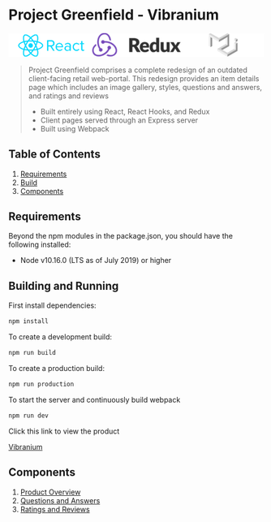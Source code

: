 # Project Greenfield - Vibranium

![Main Page](documentation/Logos.png)

> Project Greenfield comprises a complete redesign of an outdated client-facing retail web-portal. This redesign provides an item details page which includes an image gallery, styles, questions and answers, and ratings and reviews
>
> - Built entirely using React, React Hooks, and Redux
> - Client pages served through an Express server
> - Built using Webpack

## Table of Contents

1. [Requirements](#Requirements)
2. [Build](#Building-and-Running)
3. [Components](#Components)

## Requirements

Beyond the npm modules in the package.json, you should have the following installed:

- Node v10.16.0 (LTS as of July 2019) or higher

## Building and Running

First install dependencies:

```sh
npm install
```

To create a development build:

```sh
npm run build
```

To create a production build:

```sh
npm run production
```

To start the server and continuously build webpack

```sh
npm run dev
```

Click this link to view the product

[Vibranium](http://localhost:3000/shop/1)

## Components

1. [Product Overview](documentation/overview/README.md)
2. [Questions and Answers](documentation/questions/README.md)
3. [Ratings and Reviews](documentation/reviews/README.md)
